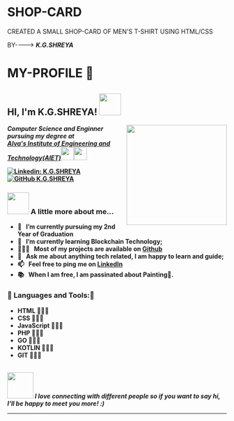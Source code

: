 # SHOP-CARD
 CREATED A SMALL SHOP-CARD OF MEN'S T-SHIRT 
 USING HTML/CSS


 BY---->  <b><i>K.G.SHREYA</i><b>




# MY-PROFILE 🤩

<h2> HI, I'm  K.G.SHREYA! <img src="https://media.giphy.com/media/mGcNjsfWAjY5AEZNw6/giphy.gif" width="50"></h2>
<img align='right' src="https://media.giphy.com/media/ieyl9zmCjO4b4t6qoY/giphy.gif" width="230">
<p><em>Computer Science and Enginner pursuing my degree at <a href="http://aiet.org.in"><br/>
Alva's Institute of Engineering and Technology(AIET)</a><img src="https://media.giphy.com/media/fYSnHlufseco8Fh93Z/giphy.gif" width="30"><img src="https://media.giphy.com/media/WUlplcMpOCEmTGBtBW/giphy.gif" width="30"> 
</em></p>


[![Linkedin: K.G.SHREYA](https://img.shields.io/badge/-K.G.SHREYA-blue?style=flat-square&logo=Linkedin&logoColor=white&link=https://www.linkedin.com/in/thaianebraga/)](https://linkedin.com/in/k-g-shreya-b6a802241)
[![GitHub K.G.SHREYA](https://img.shields.io/github/followers/Shreya2012p?label=K.G.SHREYA&style=social)](https://github.com/Shreya2012p)


### <img src="https://media.giphy.com/media/VgCDAzcKvsR6OM0uWg/giphy.gif" width="50"> A little more about me...  
- 🔭 &nbsp; I’m currently pursuing my **2nd Year of Graduation**
- 🌱 &nbsp; I’m currently learning Blockchain Technology; 
- 👨🏻‍💻 &nbsp; Most of my projects are available on [Github](https://github.com/Shreya2012p?tab=repositories)
- 💬 &nbsp; Ask me about anything tech related, I am happy to learn and guide;
- 📫 &nbsp; Feel free to ping me on [LinkedIn](https://linkedin.com/in/k-g-shreya-b6a802241)
- 📚 &nbsp; When I am free, I am passinated about Painting🎨.

### 🔨 Languages and Tools:📜
- HTML 👨🏻‍💻
- CSS  👨🏻‍💻
- JavaScript 👨🏻‍💻
- PHP 👨🏻‍💻
- GO  👨🏻‍💻
- KOTLIN 👨🏻‍💻
- GIT 👨🏻‍💻
<br>
<img src="https://media.giphy.com/media/LnQjpWaON8nhr21vNW/giphy.gif" width="60"> <em><b>I love connecting with different people</b> so if you want to say <b>hi, I'll be happy to meet you more!</b> :)</em>

---
